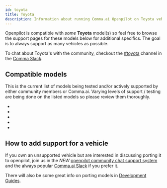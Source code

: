 ```yaml
---
id: toyota
title: Toyota
description: Information about running Comma.ai Openpilot on Toyota vehicles including the  and  and  and  and  and  others.
---
```

<!-- 
***************************************
DO NOT MODIFY!!!
THIS IS AN AUTOMATICALLY GENERATED FILE
PLEASE USE AIRTABLE.COM DATABASE TO UPDATE
***************************************
-->

Openpilot is compatible with *some* **Toyota** model(s) so feel free to browse the support pages for these models below for additional specifics.
The goal is to always support as many vehicles as possible.

To chat about Toyota's with the community, checkout the [#toyota](slack://channel?id=toyota&team=comma) channel in the [Comma Slack](https://slack.comma.ai).
## Compatible models

This is the current list of models being tested and/or actively supported by either community members or Comma.ai.  Varying levels of support / testing are being done on the listed models so please review them thoroughly.

* [](.//.md)
* [](.//.md)
* [](.//.md)
* [](.//.md)
* [](.//.md)

## How to add support for a vehicle

If you own an unsupported vehicle but are interested in discussing porting it to openpilot, join us in the *NEW* [openpilot community chat support system](https://spectrum.chat/openpilot) and the always popular [Comma.ai Slack](https://slack.comma.ai/) if you prefer it.

There will also be some great info on porting models in [Development Guides](../../development/guides/).

